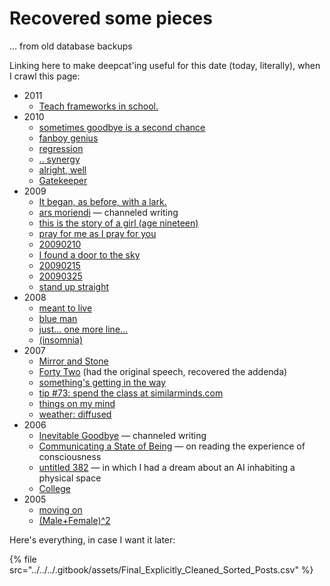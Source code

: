 # Recovered some pieces

... from old database backups

Linking here to make deepcat'ing useful for this date (today, literally), when I crawl this page:

* 2011
  * [Teach frameworks in school.](../../../2011/04/28/teach-frameworks-in-school..md)
* 2010
  * [sometimes goodbye is a second chance](../../../2010/01/07/sometimes-goodbye-is-a-second-chance.md)
  * [fanboy genius](../../../2010/01/12/fanboy-genius.md)
  * [regression](../../../2010/01/16/regression.md)
  * [.. synergy](../../../2010/01/26/..-synergy.md)
  * [alright, well](../../../2010/03/04/alright-well.md)
  * [Gatekeeper](../../../2010/10/05/gatekeeper.md)
* 2009
  * [It began, as before, with a lark.](../../../2009/01/05/it-began-as-before-with-a-lark..md)
  * [ars moriendi](../../../2009/01/27/ars-moriendi.md) — channeled writing
  * [this is the story of a girl (age nineteen)](../../../2009/01/27/this-is-the-story-of-a-girl-age-nineteen.md)
  * [pray for me as I pray for you](../../../2009/02/01/pray-for-me-as-i-pray-for-you.md)
  * [20090210](../../../2009/02/10.md)
  * [I found a door to the sky](../../../2009/02/12/i-found-a-door-to-the-sky.md)
  * [20090215](../../../2009/02/15.md)
  * [20090325](../../../2009/03/25.md)
  * [stand up straight](../../../2009/04/01/stand-up-straight.md)
* 2008
  * [meant to live](../../../2008/04/28/meant-to-live.md)
  * [blue man](../../../2008/02/29/blue-man.md)
  * [just... one more line...](../../../2008/03/03/just...-one-more-line....md)
  * [(insomnia)](../../../2008/01/02/insomnia.md)
* 2007
  * [Mirror and Stone](../../../2007/03/03/mirror-and-stone.md)
  * [Forty Two](../../../2007/01/14/forty-two.md) (had the original speech, recovered the addenda)
  * [something's getting in the way](../../../2007/10/30/somethings-getting-in-the-way.md)
  * [tip #73: spend the class at similarminds.com](../../../2007/10/tip-73-spend-the-class-at-similarminds.com.md)
  * [things on my mind](../../../2007/11/01/things-on-my-mind.md)
  * [weather: diffused](../../../2007/11/01/weather-diffused.md)
* 2006
  * [Inevitable Goodbye](../../../2006/11/10/inevitable-goodbye.md) — channeled writing
  * [Communicating a State of Being](../../../2006/11/12/communicating-a-state-of-being.md) — on reading the experience of consciousness
  * [untitled 382](../../../2006/12/27/untitled-382.md) — in which I had a dream about an AI inhabiting a physical space
  * [College](../../../2006/12/28/college.md)
* 2005
  * [moving on](../../../2005/11/03/moving-on.md)
  * [(Male+Female)^2](../../../2005/12/05/male+female-2.md)

Here's everything, in case I want it later:

{% file src="../../../.gitbook/assets/Final_Explicitly_Cleaned_Sorted_Posts.csv" %}
